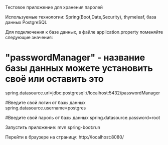 Тестовое приложение для хранения паролей


Используемые технологии: Spring(Boot,Date,Security), thymeleaf, база данных PostgreSQL


Для подключения к базе данных, в файле application.property поменяйте следующие значения:
# "passwordManager" - название базы данных можете установить своё или оставить это
spring.datasource.url=jdbc:postgresql://localhost:5432/passwordManager 

#Введите свой логин от базы данных
spring.datasource.username=postgres

#Введите свой пароль от базы данных
spring.datasource.password=root

Запустить приложение: mvn spring-boot:run

Перейти в браузере на страницу: http://localhost:8080/






